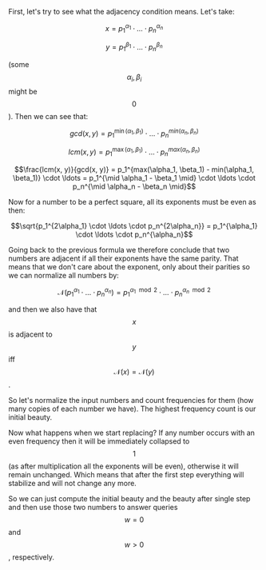 First, let's try to see what the adjacency condition means.  Let's take:

$$x = p_1^{\alpha_1} \cdot \ldots \cdot p_n^{\alpha_n}$$

$$y = p_1^{\beta_1} \cdot \ldots \cdot p_n^{\beta_n}$$

(some $$\alpha_i, \beta_i$$ might be $$0$$). Then we can see that:

$$gcd(x, y) = p_1^{\min(\alpha_1, \beta_1)} \cdot \ldots \cdot p_n^{min(\alpha_n, \beta_n)}$$

$$lcm(x, y) = p_1^{\max(\alpha_1, \beta_1)} \cdot \ldots \cdot p_n^{max(\alpha_n, \beta_n)}$$

$$\frac{lcm(x, y)}{gcd(x, y)} = p_1^{max(\alpha_1, \beta_1) - min(\alpha_1, \beta_1)} \cdot \ldots = p_1^{\mid \alpha_1 - \beta_1 \mid} \cdot \ldots \cdot p_n^{\mid \alpha_n - \beta_n \mid}$$

Now for a number to be a perfect square, all its exponents must be even as then:

$$\sqrt{p_1^{2\alpha_1} \cdot \ldots \cdot p_n^{2\alpha_n}} = p_1^{\alpha_1} \cdot \ldots \cdot p_n^{\alpha_n}$$

Going back to the previous formula we therefore conclude that two numbers are adjacent if all their exponents have the same parity.  That means that we don't care about the exponent, only about their parities so we can normalize all numbers by:

$$\mathcal{N}(p_1^{\alpha_1} \cdot \ldots \cdot p_n^{\alpha_n}) = p_1^{\alpha_1 \mod 2} \cdot \ldots \cdot p_n^{\alpha_n \mod 2}$$

and then we also have that $$x$$ is adjacent to $$y$$ iff $$\mathcal{N}(x) = \mathcal{N}(y)$$.

So let's normalize the input numbers and count frequencies for them (how many copies of each number we have).  The highest frequency count is our initial beauty.

Now what happens when we start replacing?  If any number occurs with an even frequency then it will be immediately collapsed to $$1$$ (as after multiplication all the exponents will be even), otherwise it will remain unchanged.  Which means that after the first step everything will stabilize and will not change any more.

So we can just compute the initial beauty and the beauty after single step and then use those two numbers to answer queries $$w = 0$$ and $$w > 0$$, respectively.
